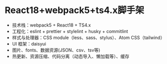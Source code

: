 # React18+webpack5+ts4.x脚手架

- 技术栈：webpack5 + React18 + TS4.x
- 工程化：eslint + prettier + stylelint + husky + commitlint
- 样式与处理器：CSS module（less、sass、stylus）、Atom CSS（tailwind）
- UI 框架：daisyui
- 图片、fonts、数据资源(JSON、csv、tsv等)
- 热更新、资源压缩、代码分离（动态导入、懒加载等）、缓存

